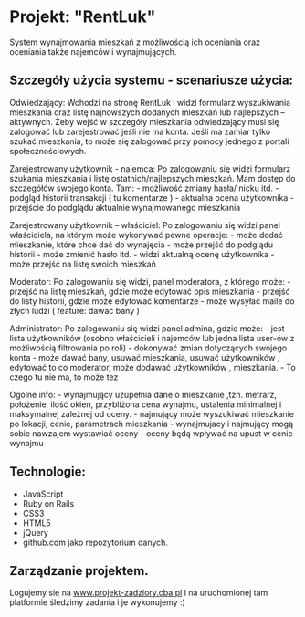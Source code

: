 # Projekt: "RentLuk"

System wynajmowania mieszkań z możliwością ich oceniania oraz oceniania także najemców i wynajmujących.

## Szczegóły użycia systemu - scenariusze użycia:
Odwiedzający: Wchodzi na stronę RentLuk i widzi formularz wyszukiwania mieszkania oraz 
	listę najnowszych dodanych mieszkań lub najlepszych – aktywnych. Żeby wejść w szczegóły
	mieszkania odwiedzający musi się zalogować lub zarejestrować jeśli nie ma konta. 
	Jeśli ma zamiar tylko szukać mieszkania, to może się zalogować przy pomocy 
	jednego z portali społecznościowych.

Zarejestrowany użytkownik - najemca: Po zalogowaniu się widzi formularz szukania mieszkania i listę 
	ostatnich/najlepszych mieszkań. Mam dostęp do szczegółów swojego konta. Tam:
	- możliwość zmiany hasła/ nicku itd.
	- podgląd historii transakcji ( tu komentarze ) 
	- aktualna ocena użytkownika
	- przejście do podglądu aktualnie wynajmowanego mieszkania

Zarejestrowany użytkownik – właściciel: Po zalogowaniu się widzi panel właściciela, na którym 
	może wykonywać pewne operacje:
	- może dodać mieszkanie, które chce dać do wynajęcia
	- może przejść do podglądu historii 
	- może zmienić hasło itd.
	- widzi aktualną ocenę użytkownika
	- może przejść na listę swoich mieszkań

Moderator: Po zalogowaniu się widzi, panel moderatora, z którego może:
	- przejść na listę mieszkań, gdzie może edytować opis mieszkania
	- przejść do listy historii, gdzie może edytować komentarze
	- może wysyłać maile do złych ludzi ( feature: dawać bany )

Administrator: Po zalogowaniu się widzi panel admina, gdzie może:
	- jest lista użytkowników (osobno właścicieli i najemców lub jedna 
		lista user-ów z możliwością filtrowania po roli)
	- dokonywać zmian dotyczących swojego konta
	- może dawać bany, usuwać mieszkania, usuwać użytkowników , edytować to co moderator, 
		może dodawać użytkowników , mieszkania.
	- To czego tu nie ma, to może tez

Ogólne info:
	- wynajmujący uzupełnia dane o mieszkanie ,tzn. metrarz, położenie, ilość okien, przybliżona cena wynajmu, ustalenia minimalnej i maksymalnej zależnej od oceny.
	- najmujący może wyszukiwać mieszkanie po lokacji, cenie, parametrach mieszkania
	- wynajmujacy i najmujący mogą sobie nawzajem wystawiać oceny
	- oceny będą wpływać na upust w cenie wynajmu

## Technologie:
- JavaScript
- Ruby on Rails
- CSS3
- HTML5
- jQuery
- github.com jako repozytorium danych.

## Zarządzanie projektem.
Logujemy się na www.projekt-zadziory.cba.pl i na uruchomionej tam platformie śledzimy zadania i je
wykonujemy :) 
